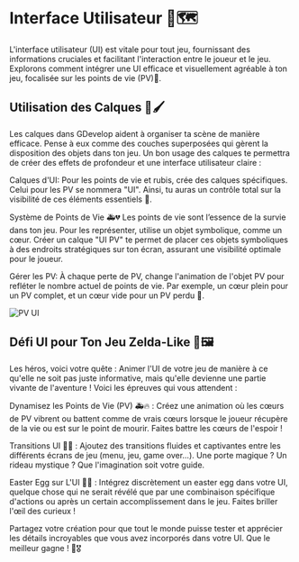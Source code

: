 # Interface Utilisateur 🍎🗺️

L'interface utilisateur (UI) est vitale pour tout jeu, fournissant des informations cruciales et facilitant l'interaction entre le joueur et le jeu. Explorons comment intégrer une UI efficace et visuellement agréable à ton jeu, focalisée sur les points de vie (PV)💎. 

## Utilisation des Calques 🎨🖌️
Les calques dans GDevelop aident à organiser ta scène de manière efficace. Pense à eux comme des couches superposées qui gèrent la disposition des objets dans ton jeu. Un bon usage des calques te permettra de créer des effets de profondeur et une interface utilisateur claire :

Calques d'UI: Pour les points de vie et rubis, crée des calques spécifiques. Celui pour les PV se nommera "UI". Ainsi, tu auras un contrôle total sur la visibilité de ces éléments essentiels 🌟.

Système de Points de Vie 🚑💔
Les points de vie sont l’essence de la survie dans ton jeu. Pour les représenter, utilise un objet symbolique, comme un cœur. Créer un calque "UI PV" te permet de placer ces objets symboliques à des endroits stratégiques sur ton écran, assurant une visibilité optimale pour le joueur.

Gérer les PV: À chaque perte de PV, change l'animation de l'objet PV pour refléter le nombre actuel de points de vie. Par exemple, un cœur plein pour un PV complet, et un cœur vide pour un PV perdu 🖤.

![PV UI]()

## Défi UI pour Ton Jeu Zelda-Like 🎨🖼️

Les héros, voici votre quête : Animer l'UI de votre jeu de manière à ce qu'elle ne soit pas juste informative, mais qu'elle devienne une partie vivante de l'aventure ! Voici les épreuves qui vous attendent :

Dynamisez les Points de Vie (PV) 🚑🔥 : 
Créez une animation où les cœurs de PV vibrent ou battent comme de vrais cœurs lorsque le joueur récupère de la vie ou est sur le point de mourir. Faites battre les cœurs de l'espoir !

Transitions UI 📲🎇 :
Ajoutez des transitions fluides et captivantes entre les différents écrans de jeu (menu, jeu, game over...). Une porte magique ? Un rideau mystique ? Que l'imagination soit votre guide.

Easter Egg sur L'UI 🥚🐉 :
Intégrez discrètement un easter egg dans votre UI, quelque chose qui ne serait révélé que par une combinaison spécifique d'actions ou après un certain accomplissement dans le jeu. Faites briller l'œil des curieux !

Partagez votre création pour que tout le monde puisse tester et apprécier les détails incroyables que vous avez incorporés dans votre UI. Que le meilleur gagne ! 🚀🎖️
